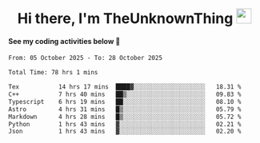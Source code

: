 
<div align="center">

  <h1>
    Hi there, I'm TheUnknownThing
    <img src="https://media.giphy.com/media/hvRJCLFzcasrR4ia7z/giphy.gif" width="30px"/>
  </h1>
</div>

#### See my coding activities below 👀

<!--START_SECTION:waka-->

```txt
From: 05 October 2025 - To: 28 October 2025

Total Time: 78 hrs 1 mins

Tex           14 hrs 17 mins  ████▓░░░░░░░░░░░░░░░░░░░░   18.31 %
C++           7 hrs 40 mins   ██▒░░░░░░░░░░░░░░░░░░░░░░   09.83 %
Typescript    6 hrs 19 mins   ██░░░░░░░░░░░░░░░░░░░░░░░   08.10 %
Astro         4 hrs 31 mins   █▒░░░░░░░░░░░░░░░░░░░░░░░   05.79 %
Markdown      4 hrs 28 mins   █▒░░░░░░░░░░░░░░░░░░░░░░░   05.72 %
Python        1 hrs 43 mins   ▓░░░░░░░░░░░░░░░░░░░░░░░░   02.21 %
Json          1 hrs 43 mins   ▓░░░░░░░░░░░░░░░░░░░░░░░░   02.20 %
```

<!--END_SECTION:waka-->
